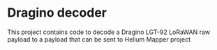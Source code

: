# Dragino decoder
This project contains code to decode a Dragino LGT-92 LoRaWAN raw payload to a payload that can be sent to 
Helium Mapper project

